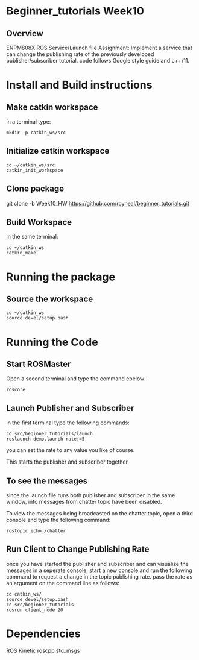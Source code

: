 
# Beginner_tutorials Week10

## Overview

ENPM808X ROS Service/Launch file Assignment: Implement a service that can change the publishing rate of the previously developed publisher/subscriber tutorial. 
code follows Google style guide and c++/11. 

# Install and Build instructions

## Make catkin workspace
in a terminal type:
```
mkdir -p catkin_ws/src

```
## Initialize catkin workspace
```
cd ~/catkin_ws/src
catkin_init_workspace
```
## Clone package
git clone -b Week10_HW https://github.com/royneal/beginner_tutorials.git

## Build Workspace
in the same terminal:
```
cd ~/catkin_ws
catkin_make 
```
# Running the package

## Source the workspace
```
cd ~/catkin_ws
source devel/setup.bash
```
# Running the Code

## Start ROSMaster
Open a second terminal and type the command ebelow:
```
roscore
```
## Launch Publisher and Subscriber
in the first terminal type the following commands:

```
cd src/beginner_tutorials/launch
roslaunch demo.launch rate:=5
```
you can set the rate to any value you like of course. 

This starts the publisher and subscriber together 

## To see the messages
since the launch file runs both publisher and subscriber in
the same window, info messages from chatter topic have been disabled.

To view the messages being broadcasted on the chatter topic, open a 
third console and type the following command: 
```
rostopic echo /chatter 
```
## Run Client to Change Publishing Rate

once you have started the publisher and subscriber and can visualize the 
messages in a seperate console, start a new console and run the following 
command to request a change in the topic publishing rate. pass the rate 
as an argument on the command line as follows: 
```
cd catkin_ws/
source devel/setup.bash
cd src/beginner_tutorials
rosrun client_node 20
```
# Dependencies

ROS Kinetic
roscpp
std_msgs


